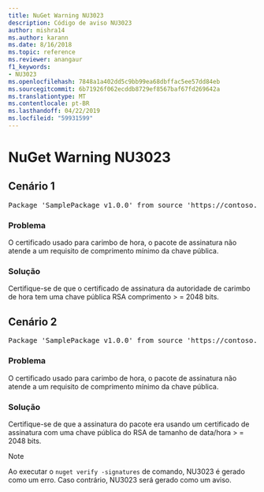 ```yaml
---
title: NuGet Warning NU3023
description: Código de aviso NU3023
author: mishra14
ms.author: karann
ms.date: 8/16/2018
ms.topic: reference
ms.reviewer: anangaur
f1_keywords:
- NU3023
ms.openlocfilehash: 7848a1a402dd5c9bb99ea68dbffac5ee57dd84eb
ms.sourcegitcommit: 6b71926f062ecddb8729ef8567baf67fd269642a
ms.translationtype: MT
ms.contentlocale: pt-BR
ms.lasthandoff: 04/22/2019
ms.locfileid: "59931599"
---
```

# <a name="nuget-warning-nu3023"></a>NuGet Warning NU3023

## <a name="scenario-1"></a>Cenário 1

<pre>Package 'SamplePackage v1.0.0' from source 'https://contoso.com/index.json': The timestamp certificate does not meet a minimum public key length requirement.</pre>

### <a name="issue"></a>Problema

O certificado usado para carimbo de hora, o pacote de assinatura não atende a um requisito de comprimento mínimo da chave pública.


### <a name="solution"></a>Solução

Certifique-se de que o certificado de assinatura da autoridade de carimbo de hora tem uma chave pública RSA comprimento > = 2048 bits.



## <a name="scenario-2"></a>Cenário 2

<pre>Package 'SamplePackage v1.0.0' from source 'https://contoso.com/index.json': The primary signature's timestamp certificate does not meet a minimum public key length requirement.</pre>

### <a name="issue"></a>Problema

O certificado usado para carimbo de hora, o pacote de assinatura não atende a um requisito de comprimento mínimo da chave pública.


### <a name="solution"></a>Solução

Certifique-se de que a assinatura do pacote era usando um certificado de assinatura com uma chave pública do RSA de tamanho de data/hora > = 2048 bits.


> [!Note]
> Ao executar o `nuget verify -signatures` de comando, NU3023 é gerado como um erro. Caso contrário, NU3023 será gerado como um aviso.